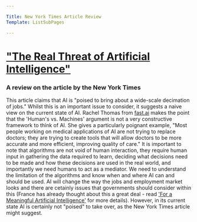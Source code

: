```yaml
---

Title: New York Times Article Review
Template: ListSubPages

---
```




# ["The Real Threat of Artificial Intelligence"](https://www.nytimes.com/2017/06/24/opinion/sunday/artificial-intelligence-economic-inequality.html)

### A review on the article by the New York Times

This article claims that AI is "poised to bring about a wide-scale decimation of jobs." Whilst this is an important issue to consider, it
suggests a naive view on the current state of AI. Rachel Thomas from [fast.ai](www.fast.ai) makes the point that the 'Human's vs. Machines'
argument is not a very constructive framework to think of AI. She gives a particularly poignant example, "Most people working on medical
applications of AI are not trying to replace doctors; they are trying to create tools that will allow doctors to be more accurate and more
efficient, improving quality of care." It is important to note that algorithms are not void of human interaction, they require human input
in gathering the data required to learn, deciding what decisions need to be made and how these decisions are
used in the real world, and importantly we need humans to act as a mediator. We need to understand the limitation of the algorithms and
know when and where AI can and should be used. AI will change the way the jobs and employment market looks and there are cetainly issues
that governments should consider within this (France has already thought about this a great deal - read ['For a Meaningful Artificial Intelligence'](https://www.aiforhumanity.fr/pdfs/MissionVillani_Report_ENG-VF.pdf) for more details). However, in its current state AI is
certainly not "poised" to take over, as the New York Times article might suggest. 

